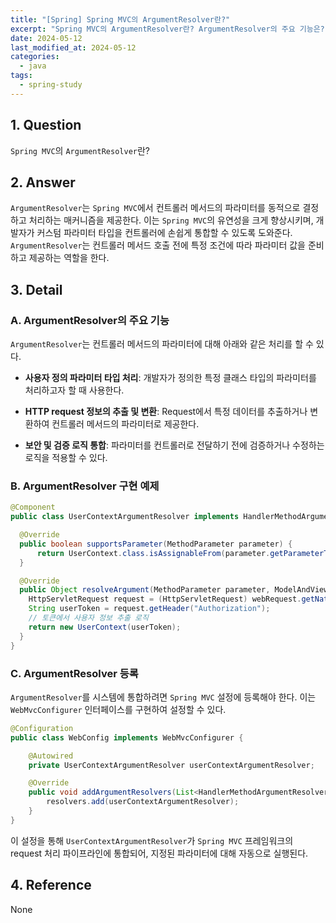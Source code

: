 ```yaml
---
title: "[Spring] Spring MVC의 ArgumentResolver란?"
excerpt: "Spring MVC의 ArgumentResolver란? ArgumentResolver의 주요 기능은? ArgumentResolver 구현 예제는? ArgumentResolver 등록 방법은?"
date: 2024-05-12
last_modified_at: 2024-05-12
categories:
  - java
tags:
  - spring-study
---
```


## 1. Question

`Spring MVC`의 `ArgumentResolver`란?

## 2. Answer

`ArgumentResolver`는 `Spring MVC`에서 컨트롤러 메서드의 파라미터를 동적으로 결정하고 처리하는 매커니즘을 제공한다. 이는 `Spring MVC`의 유연성을 크게 향상시키며, 개발자가 커스텀 파라미터 타입을 컨트롤러에 손쉽게 통합할 수 있도록 도와준다. `ArgumentResolver`는 컨트롤러 메서드 호출 전에 특정 조건에 따라 파라미터 값을 준비하고 제공하는 역할을 한다.

## 3. Detail

### A. ArgumentResolver의 주요 기능

`ArgumentResolver`는 컨트롤러 메서드의 파라미터에 대해 아래와 같은 처리를 할 수 있다.

* **사용자 정의 파라미터 타입 처리**: 개발자가 정의한 특정 클래스 타입의 파라미터를 처리하고자 할 때 사용한다.

* **HTTP request 정보의 추출 및 변환**: Request에서 특정 데이터를 추출하거나 변환하여 컨트롤러 메서드의 파라미터로 제공한다.

* **보안 및 검증 로직 통합**: 파라미터를 컨트롤러로 전달하기 전에 검증하거나 수정하는 로직을 적용할 수 있다.

### B. ArgumentResolver 구현 예제

```java
@Component
public class UserContextArgumentResolver implements HandlerMethodArgumentResolver {

  @Override
  public boolean supportsParameter(MethodParameter parameter) {
      return UserContext.class.isAssignableFrom(parameter.getParameterType());
  }

  @Override
  public Object resolveArgument(MethodParameter parameter, ModelAndViewContainer mavContainer, NativeWebRequest webRequest, WebDataBinderFactory binderFactory) throws Exception {
    HttpServletRequest request = (HttpServletRequest) webRequest.getNativeRequest();
    String userToken = request.getHeader("Authorization");
    // 토큰에서 사용자 정보 추출 로직
    return new UserContext(userToken);
  }
}

```

### C. ArgumentResolver 등록

`ArgumentResolver`를 시스템에 통합하려면 `Spring MVC` 설정에 등록해야 한다. 이는 `WebMvcConfigurer` 인터페이스를 구현하여 설정할 수 있다.

```java
@Configuration
public class WebConfig implements WebMvcConfigurer {

    @Autowired
    private UserContextArgumentResolver userContextArgumentResolver;

    @Override
    public void addArgumentResolvers(List<HandlerMethodArgumentResolver> resolvers) {
        resolvers.add(userContextArgumentResolver);
    }
}

```

이 설정을 통해 `UserContextArgumentResolver`가 `Spring MVC` 프레임워크의 request 처리 파이프라인에 통합되어, 지정된 파라미터에 대해 자동으로 실행된다.

## 4. Reference

None